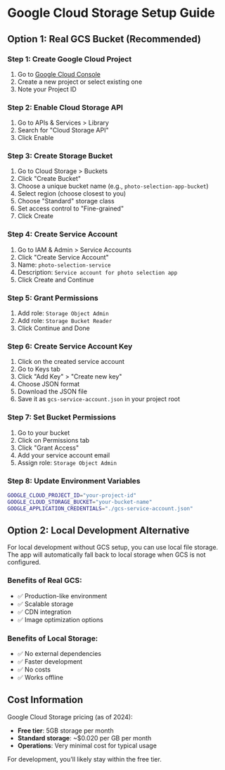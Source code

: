 # Google Cloud Storage Setup Guide

## Option 1: Real GCS Bucket (Recommended)

### Step 1: Create Google Cloud Project

1. Go to [Google Cloud Console](https://console.cloud.google.com/)
2. Create a new project or select existing one
3. Note your Project ID

### Step 2: Enable Cloud Storage API

1. Go to APIs & Services > Library
2. Search for "Cloud Storage API"
3. Click Enable

### Step 3: Create Storage Bucket

1. Go to Cloud Storage > Buckets
2. Click "Create Bucket"
3. Choose a unique bucket name (e.g., `photo-selection-app-bucket`)
4. Select region (choose closest to you)
5. Choose "Standard" storage class
6. Set access control to "Fine-grained"
7. Click Create

### Step 4: Create Service Account

1. Go to IAM & Admin > Service Accounts
2. Click "Create Service Account"
3. Name: `photo-selection-service`
4. Description: `Service account for photo selection app`
5. Click Create and Continue

### Step 5: Grant Permissions

1. Add role: `Storage Object Admin`
2. Add role: `Storage Bucket Reader`
3. Click Continue and Done

### Step 6: Create Service Account Key

1. Click on the created service account
2. Go to Keys tab
3. Click "Add Key" > "Create new key"
4. Choose JSON format
5. Download the JSON file
6. Save it as `gcs-service-account.json` in your project root

### Step 7: Set Bucket Permissions

1. Go to your bucket
2. Click on Permissions tab
3. Click "Grant Access"
4. Add your service account email
5. Assign role: `Storage Object Admin`

### Step 8: Update Environment Variables

```bash
GOOGLE_CLOUD_PROJECT_ID="your-project-id"
GOOGLE_CLOUD_STORAGE_BUCKET="your-bucket-name"
GOOGLE_APPLICATION_CREDENTIALS="./gcs-service-account.json"
```

## Option 2: Local Development Alternative

For local development without GCS setup, you can use local file storage. The app will automatically fall back to local storage when GCS is not configured.

### Benefits of Real GCS:

- ✅ Production-like environment
- ✅ Scalable storage
- ✅ CDN integration
- ✅ Image optimization options

### Benefits of Local Storage:

- ✅ No external dependencies
- ✅ Faster development
- ✅ No costs
- ✅ Works offline

## Cost Information

Google Cloud Storage pricing (as of 2024):

- **Free tier**: 5GB storage per month
- **Standard storage**: ~$0.020 per GB per month
- **Operations**: Very minimal cost for typical usage

For development, you'll likely stay within the free tier.
